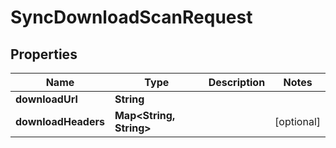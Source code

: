 

# SyncDownloadScanRequest


## Properties

| Name | Type | Description | Notes |
|------------ | ------------- | ------------- | -------------|
|**downloadUrl** | **String** |  |  |
|**downloadHeaders** | **Map&lt;String, String&gt;** |  |  [optional] |



